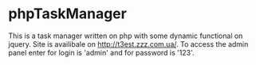 # phpTaskManager
This is a task manager written on php with some dynamic functional on jquery.
Site is availibale on http://t3est.zzz.com.ua/.
To access the admin panel enter for login is 'admin' and for password is '123'.
